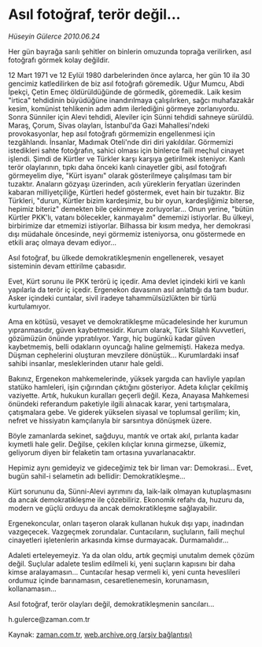 # Asıl fotoğraf, terör değil...

*Hüseyin Gülerce 2010.06.24*

<td class="columnist-detail">
<p>Her gün bayrağa sarılı şehitler on binlerin omuzunda toprağa verilirken, asıl fotoğrafı görmek kolay değildir.</p>
<p>
<div id="haberMetinDiv">
<p>12 Mart 1971 ve 12 Eylül 1980 darbelerinden önce aylarca, her gün 10 ila 30 gencimiz katledilirken de biz asıl fotoğrafı göremedik. Uğur Mumcu, Abdi İpekçi, Çetin Emeç öldürüldüğünde de görmedik, göremedik. Laik kesim "irtica" tehdidinin büyüdüğüne inandırılmaya çalışılırken, sağcı muhafazakâr kesim, komünist tehlikenin adım adım ilerlediğini görmeye zorlanıyordu. Sonra Sünniler için Alevi tehdidi, Aleviler için Sünni tehdidi sahneye sürüldü. Maraş, Çorum, Sivas olayları, İstanbul'da Gazi Mahallesi'ndeki provokasyonlar, hep asıl fotoğrafı görmemizin engellenmesi için tezgâhlandı. İnsanlar, Madımak Oteli'nde diri diri yakıldılar. Görmemizi istedikleri sahte fotoğrafın, sahici olması için binlerce faili meçhul cinayet işlendi. Şimdi de Kürtler ve Türkler karşı karşıya getirilmek isteniyor. Kanlı terör olaylarının, tıpkı daha önceki kanlı cinayetler gibi, asıl fotoğrafı görmeyelim diye, "Kürt isyanı" olarak gösterilmeye çalışılması tam bir tuzaktır. Anaların gözyaşı üzerinden, acılı yüreklerin feryatları üzerinden kabaran milliyetçiliğe, Kürtleri hedef göstermek, evet hain bir tuzaktır. Biz Türkleri, "durun, Kürtler bizim kardeşimiz, bu bir oyun, kardeşliğimiz biterse, hepimiz biteriz" demekten bile çekinmeye zorluyorlar... Onun yerine, "bütün Kürtler PKK'lı, vatanı bölecekler, kanmayalım" dememizi istiyorlar. Bu ülkeyi, birbirimize dar etmemizi istiyorlar. Bilhassa bir kısım medya, her demokrasi dışı müdahale öncesinde, neyi görmemiz isteniyorsa, onu göstermede en etkili araç olmaya devam ediyor...
<p>Asıl fotoğraf, bu ülkede demokratikleşmenin engellenerek, vesayet sisteminin devam ettirilme çabasıdır.
<p>Evet, Kürt sorunu ile PKK terörü iç içedir. Ama devlet içindeki kirli ve kanlı yapılarla da terör iç içedir. Ergenekon davasının asıl anlattığı da tam budur. Asker içindeki cuntalar, sivil iradeye tahammülsüzlükten bir türlü kurtulamıyor.
<p>Ama en kötüsü, vesayet ve demokratikleşme mücadelesinde her kurumun yıpranmasıdır, güven kaybetmesidir. Kurum olarak, Türk Silahlı Kuvvetleri, gözümüzün önünde yıpratılıyor. Yargı, hiç bugünkü kadar güven kaybetmemiş, belli odakların oyuncağı haline gelmemişti. Hakeza medya. Düşman cephelerini oluşturan mevzilere dönüştük... Kurumlardaki insaf sahibi insanlar, mesleklerinden utanır hale geldi.
<p>Bakınız, Ergenekon mahkemelerinde, yüksek yargıda can havliyle yapılan statüko hamleleri, işin çığırından çıktığını gösteriyor. Adeta kılıçlar çekilmiş vaziyette. Artık, hukukun kuralları geçerli değil. Keza, Anayasa Mahkemesi önündeki referandum paketiyle ilgili alınacak karar, yeni tartışmalara, çatışmalara gebe. Ve giderek yükselen siyasal ve toplumsal gerilim; kin, nefret ve hissiyatın kamçılarıyla bir sarsıntıya dönüşmek üzere.
<p>Böyle zamanlarda sekinet, sağduyu, mantık ve ortak akıl, pırlanta kadar kıymetli hale gelir. Değilse, çekilen kılıçlar kınına girmezse, ülkemiz, geliyorum diyen bir felaketin tam ortasına yuvarlanacaktır.
<p>Hepimiz aynı gemideyiz ve gideceğimiz tek bir liman var: Demokrasi... Evet, bugün sahil-i selametin adı bellidir: Demokratikleşme...
<p>Kürt sorununu da, Sünni-Alevi ayrımını da, laik-laik olmayan kutuplaşmasını da ancak demokratikleşme ile çözebiliriz. Ekonomik refahı da, huzuru da, modern ve güçlü orduyu da ancak demokratikleşme sağlayabilir.
<p>Ergenekoncular, onları taşeron olarak kullanan hukuk dışı yapı, inadından vazgeçecek. Vazgeçmek zorundalar. Cuntacıların, suçluların, faili meçhul cinayetleri işletenlerin arkasında kimse durmayacak. Durmamalıdır...
<p>Adaleti erteleyemeyiz. Ya da olan oldu, artık geçmişi unutalım demek çözüm değil. Suçlular adalete teslim edilmeli ki, yeni suçların kapısını bir daha kimse aralayamasın... Cuntacılar hesap vermeli ki, yeni cunta heveslileri ordumuz içinde barınamasın, cesaretlenemesin, korunamasın, kollanamasın...
<p>Asıl fotoğraf, terör olayları değil, demokratikleşmenin sancıları... 
<p>h.gulerce@zaman.com.tr</p></p></p></p></p></p></p></p></p></p></p></p></div>
</p>
<a href="http://web.archive.org/web/20110105004950/mailto:h.gulerce@zaman.com.tr">
</a></td>

Kaynak: [zaman.com.tr](http://zaman.com.tr/yazar.do?yazino=998885), [web.archive.org (arşiv bağlantısı)](http://web.archive.org/web/20110105004950/http://www.zaman.com.tr/yazar.do?yazino=998885)
